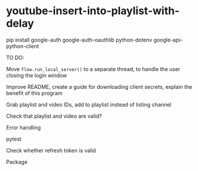 # youtube-insert-into-playlist-with-delay

pip install google-auth google-auth-oauthlib python-dotenv google-api-python-client

TO DO:

Move `flow.run_local_server()` to a separate thread, to handle the user closing the login window

Improve README, create a guide for downloading client secrets, explain the benefit of this program

Grab playlist and video IDs, add to playlist instead of listing channel

Check that playlist and video are valid?

Error handling

pytest

Check whether refresh token is valid

Package
